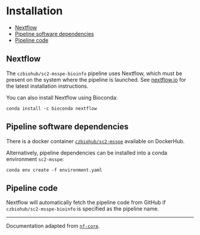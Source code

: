 # Installation
<!-- MarkdownTOC -->

- [Nextflow](#nextflow)
- [Pipeline software dependencies](#pipeline-software-dependencies)
- [Pipeline code](#pipeline-code)

<!-- /MarkdownTOC -->

## Nextflow

The `czbiohub/sc2-msspe-bioinfo` pipeline uses Nextflow, which must be present on the system where the pipeline is launched. See [nextflow.io](https://www.nextflow.io/) for the latest installation instructions.

You can also install Nextflow using Bioconda:

```
conda install -c bioconda nextflow
```

## Pipeline software dependencies

There is a docker container [`czbiohub/sc2-msspe`](https://hub.docker.com/repository/docker/czbiohub/sc2-msspe) available on DockerHub.

Alternatively, pipeline dependencies can be installed into a conda environment `sc2-msspe`:

```
conda env create -f environment.yaml
```

## Pipeline code

Nextflow will automatically fetch the pipeline code from GitHub if `czbiohub/sc2-msspe-bioinfo` is specified as the pipeline name.

-------------

Documentation adapted from [`nf-core`](https://nf-co.re/usage/installation).